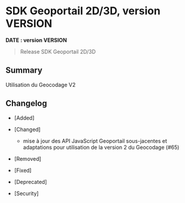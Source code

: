 # SDK Geoportail 2D/3D, version __VERSION__

**__DATE__ : version __VERSION__**

> Release SDK Geoportail 2D/3D

## Summary

Utilisation du Geocodage V2

## Changelog

* [Added]

* [Changed]

    - mise à jour des API JavaScript Geoportail sous-jacentes et adaptations pour utilisation de la version 2 du Geocodage (#65)

* [Removed]

* [Fixed]

* [Deprecated]

* [Security]
